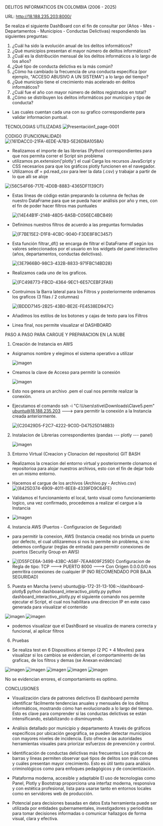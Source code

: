 DELITOS INFORMATICOS EN COLOMBIA (2006 - 2025) 


URL: http://18.188.235.203:8000/


Se realiza el siguiente DashBoard con el fin de consultar por (Años - Mes - Departamentos - Municipios - Conductas Delictivas) respondiendo las siguientes preguntas: 

1. ¿Cuál ha sido la evolución anual de los delitos informáticos?
2. ¿Qué municipios presentan el mayor número de delitos informáticos?
3. ¿Cuál es la distribución mensual de los delitos informáticos a lo largo de los años?
4. ¿Qué tipo de conducta delictiva es la más común?
5. ¿Cómo ha cambiado la frecuencia de una conducta específica (por ejemplo, "ACCESO ABUSIVO A UN SISTEMA") a lo largo del tiempo?
6. ¿Qué municipio tiene el crecimiento más acelerado en delitos informáticos?
7. ¿Cuál fue el año con mayor número de delitos registrados en total?
8. ¿Cómo se distribuyen los delitos informáticos por municipio y tipo de conducta?

- Las cuales cuentan cada una con su grafico correspondiente para validar informacion puntual.

TECNOLOGIAS UTILIZADAS
![Presentación1_page-0001](https://github.com/user-attachments/assets/1dda18cd-12c0-4d6a-bab5-4bbae8eb261e)

CODIGO (FUNCIONALIDAD)
![{161DACC0-21FA-4EDE-A7B3-5E26D8A1058A}](https://github.com/user-attachments/assets/508d5921-ae68-4420-a8cc-db660d92d6c3)
- Realizamos el importe de las librerias (Python) correspondientes para que nos permita correr el Script sin problema
- utilizamos pn.extension('plotly') el cual Carga los recursos JavaScript y CSS necesarios para que los gráficos plotly funcionen en el navegador.
- Utilizamos df = pd.read_csv para leer la data (.csv) y trabajar a partir de lo que alli se aloje

![{56C54F66-717E-4D0B-8883-4365DF1139CF}](https://github.com/user-attachments/assets/bbfad355-e7dd-4ee9-bb68-9cda9272935a)
- Estas líneas de código están preparando la columna de fechas de nuestro DataFrame para que se pueda hacer análisis por año y mes, con el fin de poder hacer filtros mas puntuales


  ![{14E44B1F-2148-48D5-8A5B-C056EC4BC849}](https://github.com/user-attachments/assets/baaac386-167a-454b-9633-ebe000b7fb58)
- Definimos nuestros filtros de acuerdo a las preguntas formuladas

  ![{F7BE15E2-D1F8-4CBC-9040-F3DE8F8C3457}](https://github.com/user-attachments/assets/63f52531-1608-4e91-b376-2e4e0a7b5f18)
- Esta función filtrar_df() se encarga de filtrar el DataFrame df según los valores seleccionados por el usuario en los widgets del panel interactivo (años, departamentos, conductas delictivas).

  ![{3E7966B0-98C3-432B-8833-971FBC14BD28}](https://github.com/user-attachments/assets/0578730d-3a6a-465e-afac-e8d60ffe7097)
- Realizamos cada uno de los graficos.

  ![{FC498773-FBCD-4364-9EC1-6E57CEBF2FA9}](https://github.com/user-attachments/assets/3001501f-26d5-45b1-ba65-fa590970b1b4)
- Contruimos la Barra lateral para los Filtros y posteriormente ordenamos los graficos (3 filas / 2 columnas)

  ![{BDDD7145-2B25-43B0-BE2E-FE4538ED947C}](https://github.com/user-attachments/assets/3a242840-5d0f-4b4d-8186-9abd145696e4)
- Añadimos los estilos de los botones y cajas de texto para los Filtros
- Linea final, nos permite visualizar el DASHBOARD

   

PASO A PASO PARA CARGUE Y PREPARACION EN LA NUBE
1.	Creación de Instancia en AWS
- Asignamos nombre y elegimos el sistema operativo a utilizar

  ![imagen](https://github.com/user-attachments/assets/be405f58-3270-4782-92e3-ab42d15e2a90)
- Creamos la clave de Acceso para permitir la conexión

  ![imagen](https://github.com/user-attachments/assets/95222e64-30ba-47fe-8ba5-c068ed9ab19d)

- Esto nos genera un archivo .pem el cual nos permite realizar la conexión.
- Ejecutamos el comando 
ssh -i "C:\Users\stive\Downloads\Clave5.pem" ubuntu@18.188.235.203 ---> para permitir la conexión a la Instancia creada anteriormente.

  ![{C20429D5-F2C7-4222-9C0D-D47525D148B3}](https://github.com/user-attachments/assets/b3b1e3ce-6f95-4bb9-9348-21b15347574c)
  
2. Instalacion de Librerias correspondientes (pandas --- plotly --- panel)

   ![imagen](https://github.com/user-attachments/assets/41e08a88-f9c9-4105-a532-b73497973a7c)

3. Entorno Virtual (Creacion y Clonacion del repositorio) GIT BASH
- Realizamos la creacion del entorno virtual y posteriormente clonamos el repositorioa para alojar nuestros archivos, esto con el fin de dejar todo en un mismo entorno.
- Hacemos el cargue de los archivos (Archivo.py - Archivo.csv)
   ![{8425D374-6909-4011-8EE8-4339FD9C64FE}](https://github.com/user-attachments/assets/1242dd06-84b5-4dae-8fed-77e34fdb88ad)

- Validamos el funcionamiento el local, tanto visual como funcionamiento logico, una vez confirmado, procedemos a realizar el cargue a la Instancia

- ![imagen](https://github.com/user-attachments/assets/bedfbdf8-712c-4ab3-84ca-b01942831153)


4. Instancia AWS (Puertos - Configuracion de Seguridad)
- para permitir la conexion, AWS (Instancia creada) nos brinda un puerto por defecto, el cual utilizaremos si nos lo permite sin problema, si no debemos configurar (reglas de entrada) para permitir
  conexiones de puertos (Security Group en AWS)

- ![{D55FCE6A-3498-43BC-A58F-7EAA609F259D}](https://github.com/user-attachments/assets/dffe0a5a-97f8-4639-b03f-d1b3af4f3551) Configuracion de Regla de tipo: TCP ---> PUERTO 8000 ---> Con Origen 0.0.0.0/0
  nos pemritira conexiones de cualquier IP (NO RECOMENDADO POR BAJA SEGURIDAD)

5. Puesta en Marcha (venv) ubuntu@ip-172-31-13-106:~/dashboard-plotly$ python dashboard_interactivo_plotly.py
  python dashboard_interactivo_plotly.py
el siguiente comando nos permite ejecutar el Script, el cual nos habilitara una direccion IP en este caso generada para visualizar el contenido

![imagen](https://github.com/user-attachments/assets/e6694e76-ed75-4eb2-bbaf-630c21306651)
![imagen](https://github.com/user-attachments/assets/6cd6c660-2d25-4a0d-9d1b-4537e9eb9cfe)

- podemos visualizar que el DashBoard se visualiza de manera correcta y funcional, al aplicar filtros

6. Pruebas
- Se realiza test en 6 Dispositivos al tiempo (2 PC + 4 Moviles) para visualizar si los cambios se evidencian, el comportaminento de las graficas, de los filtros y demas (se Anexan evidencias)

  
![imagen](https://github.com/user-attachments/assets/ef2d35a8-188e-4744-95f0-78a9d1da23ad)
![imagen](https://github.com/user-attachments/assets/d833baa3-2540-4b72-bf10-3414c0594a81)
![imagen](https://github.com/user-attachments/assets/38c8cff4-dae4-4a0f-abda-a89a7890051b)
![imagen](https://github.com/user-attachments/assets/b8e47d2c-0d05-4227-b80b-87931cf5c29d)
![imagen](https://github.com/user-attachments/assets/de1dab82-0758-4268-9f26-1304cae56222)

No se evidencian errores, el comportamiento es optimo. 



CONCLUSIONES
- Visualización clara de patrones delictivos
El dashboard permite identificar fácilmente tendencias anuales y mensuales de los delitos informáticos, mostrando cómo han evolucionado a lo largo del tiempo. Esto es clave para comprender si las conductas delictivas se están intensificando, estabilizando o disminuyendo.

- Análisis detallado por municipio y departamento
A través de gráficos específicos por ubicación geográfica, se pueden detectar municipios con mayores niveles de incidencia. Esto ofrece a las autoridades herramientas visuales para priorizar esfuerzos de prevención y control.

- Identificación de conductas delictivas más frecuentes
Los gráficos de barras y líneas permiten observar qué tipos de delitos son más comunes y cuáles presentan mayor crecimiento. Esto es útil tanto para análisis criminológicos como para enfoques pedagógicos y de concientización.

- Plataforma moderna, accesible y adaptable
El uso de tecnologías como Panel, Plotly y Bootstrap proporciona una interfaz moderna, responsiva y con estética profesional, lista para usarse tanto en entornos locales como en servidores web de producción.

- Potencial para decisiones basadas en datos
Esta herramienta puede ser utilizada por entidades gubernamentales, investigadores y periodistas para tomar decisiones informadas o comunicar hallazgos de forma visual, clara y efectiva.

  

  
